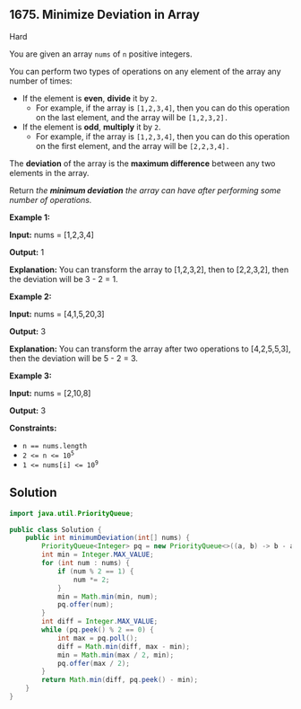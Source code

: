 ## 1675\. Minimize Deviation in Array

Hard

You are given an array `nums` of `n` positive integers.

You can perform two types of operations on any element of the array any number of times:

*   If the element is **even**, **divide** it by `2`.
    *   For example, if the array is `[1,2,3,4]`, then you can do this operation on the last element, and the array will be `[1,2,3,2].`
*   If the element is **odd**, **multiply** it by `2`.
    *   For example, if the array is `[1,2,3,4]`, then you can do this operation on the first element, and the array will be `[2,2,3,4].`

The **deviation** of the array is the **maximum difference** between any two elements in the array.

Return _the **minimum deviation** the array can have after performing some number of operations._

**Example 1:**

**Input:** nums = [1,2,3,4]

**Output:** 1

**Explanation:** You can transform the array to [1,2,3,2], then to [2,2,3,2], then the deviation will be 3 - 2 = 1.

**Example 2:**

**Input:** nums = [4,1,5,20,3]

**Output:** 3

**Explanation:** You can transform the array after two operations to [4,2,5,5,3], then the deviation will be 5 - 2 = 3.

**Example 3:**

**Input:** nums = [2,10,8]

**Output:** 3

**Constraints:**

*   `n == nums.length`
*   <code>2 <= n <= 10<sup>5</sup></code>
*   <code>1 <= nums[i] <= 10<sup>9</sup></code>

## Solution

```java
import java.util.PriorityQueue;

public class Solution {
    public int minimumDeviation(int[] nums) {
        PriorityQueue<Integer> pq = new PriorityQueue<>((a, b) -> b - a);
        int min = Integer.MAX_VALUE;
        for (int num : nums) {
            if (num % 2 == 1) {
                num *= 2;
            }
            min = Math.min(min, num);
            pq.offer(num);
        }
        int diff = Integer.MAX_VALUE;
        while (pq.peek() % 2 == 0) {
            int max = pq.poll();
            diff = Math.min(diff, max - min);
            min = Math.min(max / 2, min);
            pq.offer(max / 2);
        }
        return Math.min(diff, pq.peek() - min);
    }
}
```